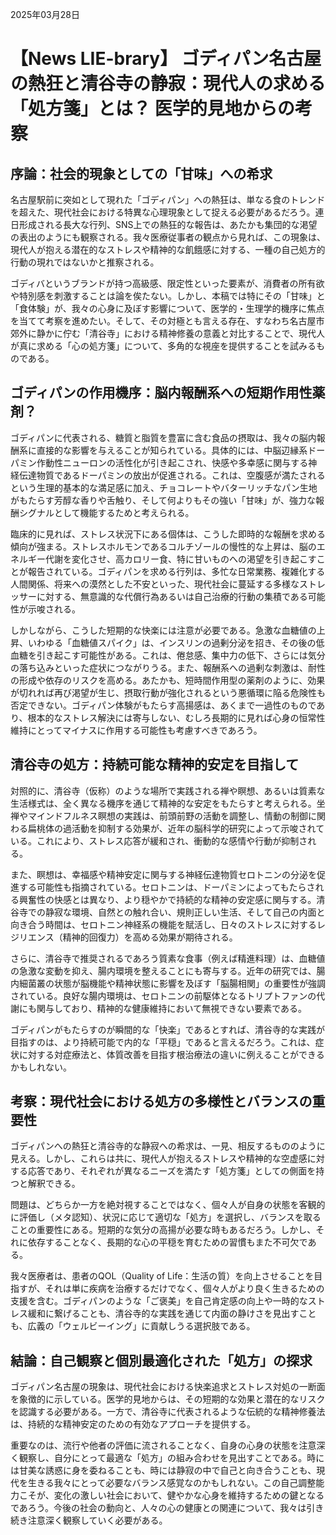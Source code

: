 2025年03月28日

# 【News LIE-brary】 ゴディパン名古屋の熱狂と清谷寺の静寂：現代人の求める「処方箋」とは？ 医学的見地からの考察

## 序論：社会的現象としての「甘味」への希求

名古屋駅前に突如として現れた「ゴディパン」への熱狂は、単なる食のトレンドを超えた、現代社会における特異な心理現象として捉える必要があるだろう。連日形成される長大な行列、SNS上での熱狂的な報告は、あたかも集団的な渇望の表出のようにも観察される。我々医療従事者の観点から見れば、この現象は、現代人が抱える潜在的なストレスや精神的な飢餓感に対する、一種の自己処方的行動の現れではないかと推察される。

ゴディバというブランドが持つ高級感、限定性といった要素が、消費者の所有欲や特別感を刺激することは論を俟たない。しかし、本稿では特にその「甘味」と「食体験」が、我々の心身に及ぼす影響について、医学的・生理学的機序に焦点を当てて考察を進めたい。そして、その対極とも言える存在、すなわち名古屋市郊外に静かに佇む「清谷寺」における精神修養の意義と対比することで、現代人が真に求める「心の処方箋」について、多角的な視座を提供することを試みるものである。

## ゴディパンの作用機序：脳内報酬系への短期作用性薬剤？

ゴディパンに代表される、糖質と脂質を豊富に含む食品の摂取は、我々の脳内報酬系に直接的な影響を与えることが知られている。具体的には、中脳辺縁系ドーパミン作動性ニューロンの活性化が引き起こされ、快感や多幸感に関与する神経伝達物質であるドーパミンの放出が促進される。これは、空腹感が満たされるという生理的基本的な満足感に加え、チョコレートやバターリッチなパン生地がもたらす芳醇な香りや舌触り、そして何よりもその強い「甘味」が、強力な報酬シグナルとして機能するためと考えられる。

臨床的に見れば、ストレス状況下にある個体は、こうした即時的な報酬を求める傾向が強まる。ストレスホルモンであるコルチゾールの慢性的な上昇は、脳のエネルギー代謝を変化させ、高カロリー食、特に甘いものへの渇望を引き起こすことが報告されている。ゴディパンを求める行列は、多忙な日常業務、複雑化する人間関係、将来への漠然とした不安といった、現代社会に蔓延する多様なストレッサーに対する、無意識的な代償行為あるいは自己治療的行動の集積である可能性が示唆される。

しかしながら、こうした短期的な快楽には注意が必要である。急激な血糖値の上昇、いわゆる「血糖値スパイク」は、インスリンの過剰分泌を招き、その後の低血糖を引き起こす可能性がある。これは、倦怠感、集中力の低下、さらには気分の落ち込みといった症状につながりうる。また、報酬系への過剰な刺激は、耐性の形成や依存のリスクを高める。あたかも、短時間作用型の薬剤のように、効果が切れれば再び渇望が生じ、摂取行動が強化されるという悪循環に陥る危険性も否定できない。ゴディパン体験がもたらす高揚感は、あくまで一過性のものであり、根本的なストレス解決には寄与しない、むしろ長期的に見れば心身の恒常性維持にとってマイナスに作用する可能性も考慮すべきであろう。

## 清谷寺の処方：持続可能な精神的安定を目指して

対照的に、清谷寺（仮称）のような場所で実践される禅や瞑想、あるいは質素な生活様式は、全く異なる機序を通じて精神的な安定をもたらすと考えられる。坐禅やマインドフルネス瞑想の実践は、前頭前野の活動を調整し、情動の制御に関わる扁桃体の過活動を抑制する効果が、近年の脳科学的研究によって示唆されている。これにより、ストレス応答が緩和され、衝動的な感情や行動が抑制される。

また、瞑想は、幸福感や精神安定に関与する神経伝達物質セロトニンの分泌を促進する可能性も指摘されている。セロトニンは、ドーパミンによってもたらされる興奮性の快感とは異なり、より穏やかで持続的な精神の安定感に関与する。清谷寺での静寂な環境、自然との触れ合い、規則正しい生活、そして自己の内面と向き合う時間は、セロトニン神経系の機能を賦活し、日々のストレスに対するレジリエンス（精神的回復力）を高める効果が期待される。

さらに、清谷寺で推奨されるであろう質素な食事（例えば精進料理）は、血糖値の急激な変動を抑え、腸内環境を整えることにも寄与する。近年の研究では、腸内細菌叢の状態が脳機能や精神状態に影響を及ぼす「脳腸相関」の重要性が強調されている。良好な腸内環境は、セロトニンの前駆体となるトリプトファンの代謝にも関与しており、精神的な健康維持において無視できない要素である。

ゴディパンがもたらすのが瞬間的な「快楽」であるとすれば、清谷寺的な実践が目指すのは、より持続可能で内的な「平穏」であると言えるだろう。これは、症状に対する対症療法と、体質改善を目指す根治療法の違いに例えることができるかもしれない。

## 考察：現代社会における処方の多様性とバランスの重要性

ゴディパンへの熱狂と清谷寺的な静寂への希求は、一見、相反するもののように見える。しかし、これらは共に、現代人が抱えるストレスや精神的な空虚感に対する応答であり、それぞれが異なるニーズを満たす「処方箋」としての側面を持つと解釈できる。

問題は、どちらか一方を絶対視することではなく、個々人が自身の状態を客観的に評価し（メタ認知）、状況に応じて適切な「処方」を選択し、バランスを取ることの重要性にある。短期的な気分の高揚が必要な時もあるだろう。しかし、それに依存することなく、長期的な心の平穏を育むための習慣もまた不可欠である。

我々医療者は、患者のQOL（Quality of Life：生活の質）を向上させることを目指すが、それは単に疾病を治療するだけでなく、個々人がより良く生きるための支援を含む。ゴディパンのような「ご褒美」を自己肯定感の向上や一時的なストレス緩和に繋げることも、清谷寺的な実践を通じて内面の静けさを見出すことも、広義の「ウェルビーイング」に貢献しうる選択肢である。

## 結論：自己観察と個別最適化された「処方」の探求

ゴディパン名古屋の現象は、現代社会における快楽追求とストレス対処の一断面を象徴的に示している。医学的見地からは、その短期的な効果と潜在的なリスクを認識する必要がある。一方で、清谷寺に代表されるような伝統的な精神修養法は、持続的な精神安定のための有効なアプローチを提供する。

重要なのは、流行や他者の評価に流されることなく、自身の心身の状態を注意深く観察し、自分にとって最適な「処方」の組み合わせを見出すことである。時には甘美な誘惑に身を委ねることも、時には静寂の中で自己と向き合うことも、現代を生きる我々にとって必要なバランス感覚なのかもしれない。この自己調整能力こそが、変化の激しい社会において、健やかな心身を維持するための鍵となるであろう。今後の社会の動向と、人々の心の健康との関連について、我々は引き続き注意深く観察していく必要がある。
